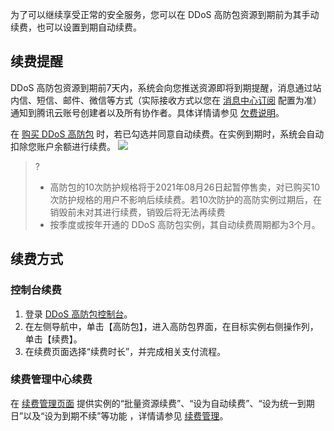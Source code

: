 为了可以继续享受正常的安全服务，您可以在 DDoS 高防包资源到期前为其手动续费，也可以设置到期自动续费。

## 续费提醒

DDoS 高防包资源到期前7天内，系统会向您推送资源即将到期提醒，消息通过站内信、短信、邮件、微信等方式（实际接收方式以您在 [消息中心订阅](https://console.cloud.tencent.com/message/subscription) 配置为准）通知到腾讯云账号创建者以及所有协作者。具体详情请参见 [欠费说明](https://cloud.tencent.com/document/product/1021/43895)。

在 [购买 DDoS 高防包](https://buy.cloud.tencent.com/antiddos#/native) 时，若已勾选并同意自动续费。在实例到期时，系统会自动扣除您账户余额进行续费。
![](https://main.qcloudimg.com/raw/60a85a171249c78535f89774d8ecc3d0.png)
> ?
> - 高防包的10次防护规格将于2021年08月26日起暂停售卖，对已购买10次防护规格的用户不影响后续续费。若10次防护的高防实例过期后，在销毁前未对其进行续费，销毁后将无法再续费
> - 按季度或按年开通的 DDoS 高防包实例，其自动续费周期都为3个月。 

## 续费方式

### 控制台续费

1. 登录 [DDoS 高防包控制台](https://console.cloud.tencent.com/ddos/antiddos-native/package)。
2. 在左侧导航中，单击【高防包】，进入高防包界面，在目标实例右侧操作列，单击【续费】。
3. 在续费页面选择“续费时长”，并完成相关支付流程。

### 续费管理中心续费

 在 [续费管理页面](https://console.cloud.tencent.com/account/renewal) 提供实例的“批量资源续费”、“设为自动续费”、“设为统一到期日”以及“设为到期不续”等功能 ，详情请参见 [续费管理](https://cloud.tencent.com/document/product/555/7454)。
